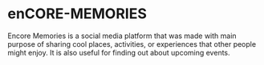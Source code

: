 # enCORE-MEMORIES
Encore Memories is a social media platform that was made with main purpose of sharing cool places, activities, or experiences that other people might enjoy.  It is also useful for finding out about upcoming events. 
